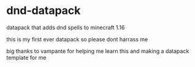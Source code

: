 # dnd-datapack
datapack that adds dnd spells to minecraft 1.16

this is my first ever datapack so please dont harrass me

big thanks to vampante for helping me learn this and making a datapack template for me